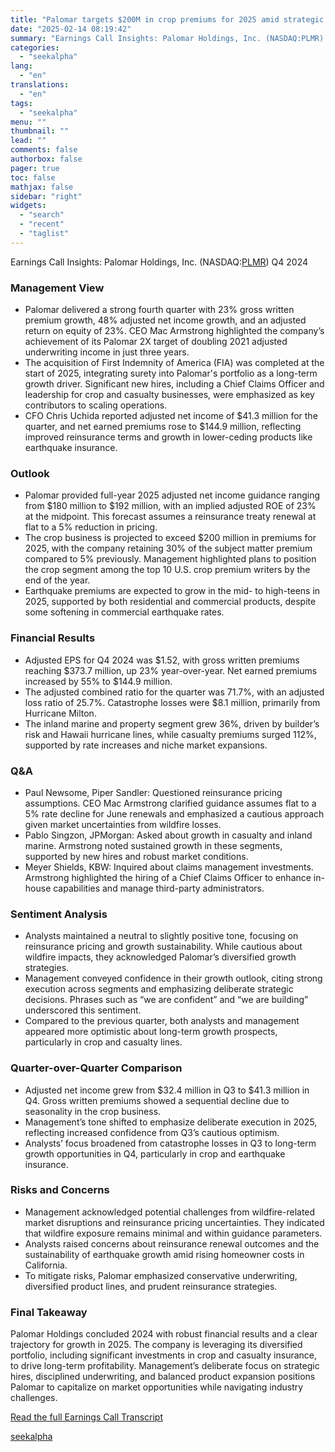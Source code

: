 ```yaml
---
title: "Palomar targets $200M in crop premiums for 2025 amid strategic growth"
date: "2025-02-14 08:19:42"
summary: "Earnings Call Insights: Palomar Holdings, Inc. (NASDAQ:PLMR) Q4 2024 Management View Palomar delivered a strong fourth quarter with 23% gross written premium growth, 48% adjusted net income growth, and an adjusted return on equity of 23%. CEO Mac Armstrong highlighted the company’s achievement of its Palomar 2X target of doubling..."
categories:
  - "seekalpha"
lang:
  - "en"
translations:
  - "en"
tags:
  - "seekalpha"
menu: ""
thumbnail: ""
lead: ""
comments: false
authorbox: false
pager: true
toc: false
mathjax: false
sidebar: "right"
widgets:
  - "search"
  - "recent"
  - "taglist"
---
```


Earnings Call Insights: Palomar Holdings, Inc. (NASDAQ:[PLMR](https://seekingalpha.com/symbol/PLMR "Palomar Holdings, Inc.")) Q4 2024

### Management View

* Palomar delivered a strong fourth quarter with 23% gross written premium growth, 48% adjusted net income growth, and an adjusted return on equity of 23%. CEO Mac Armstrong highlighted the company’s achievement of its Palomar 2X target of doubling 2021 adjusted underwriting income in just three years.
* The acquisition of First Indemnity of America (FIA) was completed at the start of 2025, integrating surety into Palomar's portfolio as a long-term growth driver. Significant new hires, including a Chief Claims Officer and leadership for crop and casualty businesses, were emphasized as key contributors to scaling operations.
* CFO Chris Uchida reported adjusted net income of $41.3 million for the quarter, and net earned premiums rose to $144.9 million, reflecting improved reinsurance terms and growth in lower-ceding products like earthquake insurance.

### Outlook

* Palomar provided full-year 2025 adjusted net income guidance ranging from $180 million to $192 million, with an implied adjusted ROE of 23% at the midpoint. This forecast assumes a reinsurance treaty renewal at flat to a 5% reduction in pricing.
* The crop business is projected to exceed $200 million in premiums for 2025, with the company retaining 30% of the subject matter premium compared to 5% previously. Management highlighted plans to position the crop segment among the top 10 U.S. crop premium writers by the end of the year.
* Earthquake premiums are expected to grow in the mid- to high-teens in 2025, supported by both residential and commercial products, despite some softening in commercial earthquake rates.

### Financial Results

* Adjusted EPS for Q4 2024 was $1.52, with gross written premiums reaching $373.7 million, up 23% year-over-year. Net earned premiums increased by 55% to $144.9 million.
* The adjusted combined ratio for the quarter was 71.7%, with an adjusted loss ratio of 25.7%. Catastrophe losses were $8.1 million, primarily from Hurricane Milton.
* The inland marine and property segment grew 36%, driven by builder’s risk and Hawaii hurricane lines, while casualty premiums surged 112%, supported by rate increases and niche market expansions.

### Q&A

* Paul Newsome, Piper Sandler: Questioned reinsurance pricing assumptions. CEO Mac Armstrong clarified guidance assumes flat to a 5% rate decline for June renewals and emphasized a cautious approach given market uncertainties from wildfire losses.
* Pablo Singzon, JPMorgan: Asked about growth in casualty and inland marine. Armstrong noted sustained growth in these segments, supported by new hires and robust market conditions.
* Meyer Shields, KBW: Inquired about claims management investments. Armstrong highlighted the hiring of a Chief Claims Officer to enhance in-house capabilities and manage third-party administrators.

### Sentiment Analysis

* Analysts maintained a neutral to slightly positive tone, focusing on reinsurance pricing and growth sustainability. While cautious about wildfire impacts, they acknowledged Palomar’s diversified growth strategies.
* Management conveyed confidence in their growth outlook, citing strong execution across segments and emphasizing deliberate strategic decisions. Phrases such as “we are confident” and “we are building” underscored this sentiment.
* Compared to the previous quarter, both analysts and management appeared more optimistic about long-term growth prospects, particularly in crop and casualty lines.

### Quarter-over-Quarter Comparison

* Adjusted net income grew from $32.4 million in Q3 to $41.3 million in Q4. Gross written premiums showed a sequential decline due to seasonality in the crop business.
* Management’s tone shifted to emphasize deliberate execution in 2025, reflecting increased confidence from Q3’s cautious optimism.
* Analysts’ focus broadened from catastrophe losses in Q3 to long-term growth opportunities in Q4, particularly in crop and earthquake insurance.

### Risks and Concerns

* Management acknowledged potential challenges from wildfire-related market disruptions and reinsurance pricing uncertainties. They indicated that wildfire exposure remains minimal and within guidance parameters.
* Analysts raised concerns about reinsurance renewal outcomes and the sustainability of earthquake growth amid rising homeowner costs in California.
* To mitigate risks, Palomar emphasized conservative underwriting, diversified product lines, and prudent reinsurance strategies.

### Final Takeaway

Palomar Holdings concluded 2024 with robust financial results and a clear trajectory for growth in 2025. The company is leveraging its diversified portfolio, including significant investments in crop and casualty insurance, to drive long-term profitability. Management’s deliberate focus on strategic hires, disciplined underwriting, and balanced product expansion positions Palomar to capitalize on market opportunities while navigating industry challenges.

[Read the full Earnings Call Transcript](https://seekingalpha.com/symbol/PLMR/earnings/transcripts)

[seekalpha](https://seekingalpha.com/news/4408359-palomar-targets-200m-in-crop-premiums-for-2025-amid-strategic-growth)
